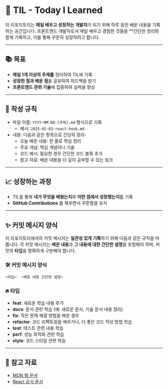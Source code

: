 # 📄 TIL - Today I Learned
이 리포지토리는 **매일 배우고 성장하는 개발자**가 되기 위해 하루 동안 배운 내용을 기록하는 공간입니다.
프론트엔드 개발자로서 매일 배우고 경험한 것들을 **간단한 정리와 함께 기록하고, 이를 통해 꾸준히 성장하려고 합니다.
- - -

## 📚 목표
- **매일 1개 이상의 주제를** 정리하여 TIL에 기록
- **성장한 점과 배운 점**을 공유하여 피드백을 받기
- **프론트엔드 관련 기술**에 집중하여 실력을 향상

- - -

## 📝 작성 규칙
- 파일 이름: `YYYY-MM-DD-[주제].md` 형식으로 기록
    - 예시: `2025-02-03-react-hook.md`
- 내용: 다음과 같은 항목으로 간당히 정리-
    - 오늘 배운 내용: 한 줄로 핵심 정리
    - 주요 개념: 핵심 개념이나 기술
    - 코드 예시: 필요한 경우 간단한 코드 블록 추가
    - 참고 자료: 배운 내용을 더 깊이 공부할 수 있는 링크

- - -

## 📈 성장하는 과정
- TIL을 통해 **내가 무엇을 배웠는지**와 **어떤 점에서 성장했는지**를 기록
- **GitHub Contributions** 를 채우면서 꾸준함을 유지

- - -

## ✨ 커밋 메시지 양식
이 리포지토리에서의 커밋 메시지는 **일관성 있게 기록**하기 위해 다음과 같은 규칙을 따릅니다. 각 커밋 메시지는 **배운 내용**과 **그 내용에 대한 간단한 설명**을 포함해야 하며, 커밋의 **타입**을 명확하게 구분해야 합니다.

### 🛠️ 커밋 메시지 양식
```js
<타입>: <배운 내용 간단한 설명>
```

### 🔥 타입
- **feat**: 새로운 학습 내용 추가
- **docs**: 문서 관련 학습 (예: 새로운 문서, 기술 문서 내용 정리)
- **fix**: 작은 문제 해결 방법을 배운 경우
- **refactor**: 코드 리팩토링을 배우거나, 더 좋은 코드 작성 방법 학습
- **test**: 테스트 관련 내용 학습
- **perf**: 성능 최적화 관련 학습
- **style**: 코드 스타일 관련 학습

- - - 

## 🔗 참고 자료
- [MDN 웹 문서](https://developer.mozilla.org/ko/)
- [React 공식 문서](https://ko.react.dev/reference/react)